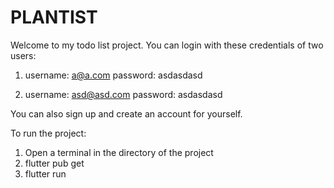 # PLANTIST

Welcome to my todo list project. You can login with these credentials of two users:

1) username: a@a.com
   password: asdasdasd

2) username: asd@asd.com
   password: asdasdasd

You can also sign up and create an account for yourself.

To run the project:

1) Open a terminal in the directory of the project
2) flutter pub get
3) flutter run
